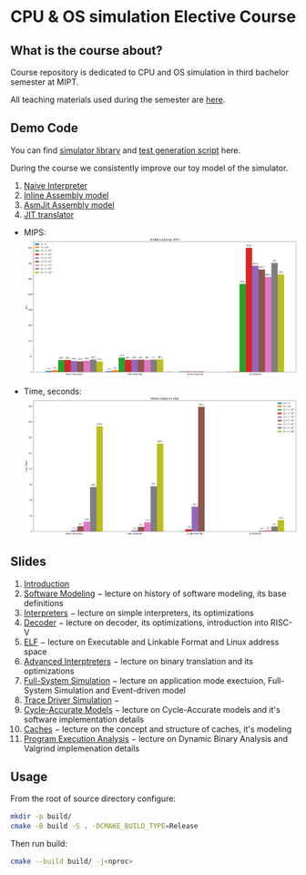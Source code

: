 # CPU & OS simulation Elective Course

## What is the course about?

Сourse repository is dedicated to CPU and OS simulation in third bachelor semester at MIPT.

All teaching materials used during the semester are [here](slides/).

## Demo Code

You can find [simulator library](lib/) and [test generation script](test/) here.

During the course we consistently improve our toy model of the simulator.

1. [Naive Interpreter](naive_interpreter/sim.cc)
2. [Inline Assembly model](inline_assembly/sim.cc)
3. [AsmJit Assembly model](asmjit_assembly/sim.cc)
4. [JIT translator](jit_translator/sim.cc)

- MIPS:
![img](pics/bench-mips.png)

- Time, seconds:
![img](pics/bench-time.png)

## Slides

1. [Introduction](slides/00_Introduction.pdf)
2. [Software Modeling](slides/01_Software_Modeling.pdf) $-$ lecture on history of software modeling, its base definitions
3. [Interpreters](slides/02_Interpreters.pdf) $-$ lecture on simple interpreters, its optimizations
4. [Decoder](slides/03_Decoder.pdf) $-$ lecture on decoder, its optimizations, introduction into RISC-V
5. [ELF](slides/04_ELF.pdf) $-$ lecture on Executable and Linkable Format and Linux address space
6. [Advanced Interptreters](slides/05_Interpreter+.pdf) $-$ lecture on binary translation and its optimizations
7. [Full-System Simulation](slides/06_FSS.pdf) $-$ lecture on application mode exectuion, Full-System Simulation and Event-driven model
8. [Trace Driver Simulation](slides/07_TDS.pdf) $-$
9. [Cycle-Accurate Models](slides/08_CA_models.pdf) $-$ lecture on Cycle-Accurate models and it's software implementation details
10. [Caches](slides/09_Caches.pdf) $-$ lecture on the concept and structure of caches, it's modeling
11. [Program Execution Analysis](slides/10_Program_Execution_Analysis.pdf) $-$ lecture on Dynamic Binary Analysis and Valgrind implemenation details

## Usage

From the root of source directory configure:

```bash
mkdir -p build/
cmake -B build -S . -DCMAKE_BUILD_TYPE=Release
```

Then run build:

```bash
cmake --build build/ -j<nproc>
```
